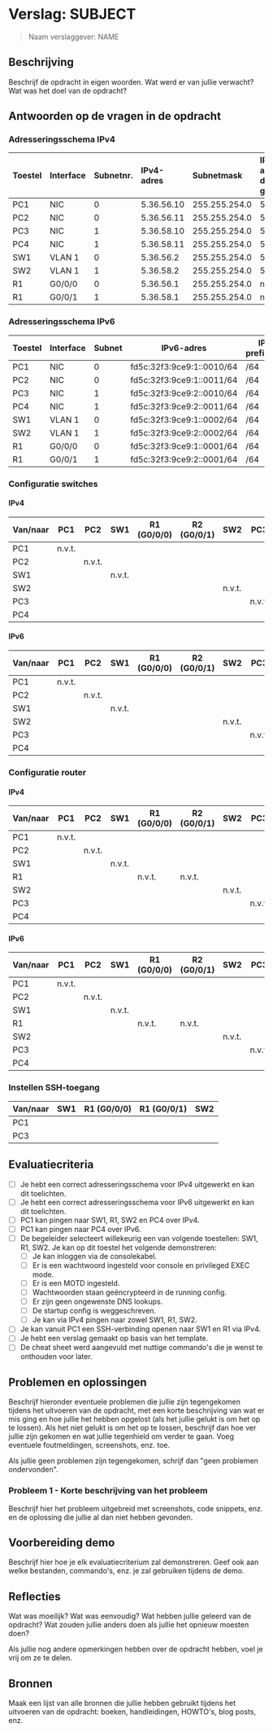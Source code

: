 # Verslag: SUBJECT

> Naam verslaggever: NAME

## Beschrijving

Beschrijf de opdracht in eigen woorden. Wat werd er van jullie verwacht? Wat was het doel van de opdracht?

## Antwoorden op de vragen in de opdracht

### Adresseringsschema IPv4

| Toestel | Interface | Subnetnr. | IPv4-adres  | Subnetmask    | IPv4-adres default gateway | Netwerk-adrres | Broadcast-adres | Max aantal hosts |
| :------ | :-------- | :-------- | :---------- | :------------ | :------------------------- | :------------- | :-------------- | :--------------- |
| PC1     | NIC       | 0         | 5.36.56.10  | 255.255.254.0 | 5.36.56.1                  | 5.36.56.0      | 5.36.57.255     | 510              |  
| PC2     | NIC       | 0         | 5.36.56.11  | 255.255.254.0 | 5.36.56.1                  | 5.36.56.0      | 5.36.57.255     | 510              |
| PC3     | NIC       | 1         | 5.36.58.10  | 255.255.254.0 | 5.36.58.1                  | 5.36.58.0      | 5.36.59.255     | 510              |
| PC4     | NIC       | 1         | 5.36.58.11  | 255.255.254.0 | 5.36.58.1                  | 5.36.58.0      | 5.36.59.255     | 510              |
| SW1     | VLAN 1    | 0         | 5.36.56.2   | 255.255.254.0 | 5.36.56.1                  | 5.36.56.0      | 5.36.57.255     | 508              |
| SW2     | VLAN 1    | 1         | 5.36.58.2   | 255.255.254.0 | 5.36.58.1                  | 5.36.58.0      | 5.36.59.255     | 508              |
| R1      | G0/0/0    | 0         | 5.36.56.1   | 255.255.254.0 | n.v.t.                     | 5.36.56.0      | 5.36.57.255     | 508              |
| R1      | G0/0/1    | 1         | 5.36.58.1   | 255.255.254.0 | n.v.t.                     | 5.36.58.0      | 5.36.59.255     | 508              |

### Adresseringsschema IPv6

| Toestel | Interface | Subnet | IPv6-adres                | IPv6-prefixlengte | IPv6-adres default gateway |
| ------- | --------- | ------ | ------------------------- | ----------------- | -------------------------- |
| PC1     | NIC       | 0      | fd5c:32f3:9ce9:1::0010/64 | /64               | fd5c:32f3:9ce9:1::0001     |
| PC2     | NIC       | 0      | fd5c:32f3:9ce9:1::0011/64 | /64               | fd5c:32f3:9ce9:1::0001     |
| PC3     | NIC       | 1      | fd5c:32f3:9ce9:2::0010/64 | /64               | fd5c:32f3:9ce9:2::0001     |
| PC4     | NIC       | 1      | fd5c:32f3:9ce9:2::0011/64 | /64               | fd5c:32f3:9ce9:2::0001     |
| SW1     | VLAN 1    | 0      | fd5c:32f3:9ce9:1::0002/64 | /64               | fd5c:32f3:9ce9:1::0001     |
| SW2     | VLAN 1    | 1      | fd5c:32f3:9ce9:2::0002/64 | /64               | fd5c:32f3:9ce9:2::0001     |
| R1      | G0/0/0    | 0      | fd5c:32f3:9ce9:1::0001/64 | /64               | N.V.T.                     |
| R1      | G0/0/1    | 1      | fd5c:32f3:9ce9:2::0001/64 | /64               | N.V.T.                     |

### Configuratie switches

#### IPv4

| Van/naar | PC1    | PC2    | SW1    | R1 (G0/0/0) | R2 (G0/0/1) | SW2    | PC3    | PC4    |
| -------- | ------ | ------ | ------ | ----------- | ----------- | ------ | ------ | ------ |
| PC1      | n.v.t. |        |        |             |             |        |        |        |
| PC2      |        | n.v.t. |        |             |             |        |        |        |
| SW1      |        |        | n.v.t. |             |             |        |        |        |
| SW2      |        |        |        |             |             | n.v.t. |        |        |
| PC3      |        |        |        |             |             |        | n.v.t. |        |
| PC4      |        |        |        |             |             |        |        | n.v.t. |

#### IPv6

| Van/naar | PC1    | PC2    | SW1    | R1 (G0/0/0) | R2 (G0/0/1) | SW2    | PC3    | PC4    |
| -------- | ------ | ------ | ------ | ----------- | ----------- | ------ | ------ | ------ |
| PC1      | n.v.t. |        |        |             |             |        |        |        |
| PC2      |        | n.v.t. |        |             |             |        |        |        |
| SW1      |        |        | n.v.t. |             |             |        |        |        |
| SW2      |        |        |        |             |             | n.v.t. |        |        |
| PC3      |        |        |        |             |             |        | n.v.t. |        |
| PC4      |        |        |        |             |             |        |        | n.v.t. |

### Configuratie router

#### IPv4

| Van/naar | PC1    | PC2    | SW1    | R1 (G0/0/0) | R2 (G0/0/1) | SW2    | PC3    | PC4    |
| -------- | ------ | ------ | ------ | ----------- | ----------- | ------ | ------ | ------ |
| PC1      | n.v.t. |        |        |             |             |        |        |        |
| PC2      |        | n.v.t. |        |             |             |        |        |        |
| SW1      |        |        | n.v.t. |             |             |        |        |        |
| R1       |        |        |        | n.v.t.      | n.v.t.      |        |        |        |
| SW2      |        |        |        |             |             | n.v.t. |        |        |
| PC3      |        |        |        |             |             |        | n.v.t. |        |
| PC4      |        |        |        |             |             |        |        | n.v.t. |

#### IPv6

| Van/naar | PC1    | PC2    | SW1    | R1 (G0/0/0) | R2 (G0/0/1) | SW2    | PC3    | PC4    |
| -------- | ------ | ------ | ------ | ----------- | ----------- | ------ | ------ | ------ |
| PC1      | n.v.t. |        |        |             |             |        |        |        |
| PC2      |        | n.v.t. |        |             |             |        |        |        |
| SW1      |        |        | n.v.t. |             |             |        |        |        |
| R1       |        |        |        | n.v.t.      | n.v.t.      |        |        |        |
| SW2      |        |        |        |             |             | n.v.t. |        |        |
| PC3      |        |        |        |             |             |        | n.v.t. |        |
| PC4      |        |        |        |             |             |        |        | n.v.t. |

### Instellen SSH-toegang

| Van/naar | SW1 | R1 (G0/0/0) | R1 (G0/0/1) | SW2 |
| -------- | --- | ----------- | ----------- | --- |
| PC1      |     |             |             |     |
| PC3      |     |             |             |     |

## Evaluatiecriteria

- [ ] Je hebt een correct adresseringsschema voor IPv4 uitgewerkt en kan dit toelichten.
- [ ] Je hebt een correct adresseringsschema voor IPv6 uitgewerkt en kan dit toelichten.
- [ ] PC1 kan pingen naar SW1, R1, SW2 en PC4 over IPv4.
- [ ] PC1 kan pingen naar PC4 over IPv6.
- [ ] De begeleider selecteert willekeurig een van volgende toestellen: SW1, R1, SW2. Je kan op dit toestel het volgende demonstreren:
  - [ ] Je kan inloggen via de consolekabel.
  - [ ] Er is een wachtwoord ingesteld voor console en privileged EXEC mode.
  - [ ] Er is een MOTD ingesteld.
  - [ ] Wachtwoorden staan geëncrypteerd in de running config.
  - [ ] Er zijn geen ongewenste DNS lookups.
  - [ ] De startup config is weggeschreven.
  - [ ] Je kan via IPv4 pingen naar zowel SW1, R1, SW2.
- [ ] Je kan vanuit PC1 een SSH-verbinding openen naar SW1 en R1 via IPv4.
- [ ] Je hebt een verslag gemaakt op basis van het template.
- [ ] De cheat sheet werd aangevuld met nuttige commando's die je wenst te onthouden voor later.

## Problemen en oplossingen

Beschrijf hieronder eventuele problemen die jullie zijn tegengekomen tijdens het uitvoeren van de opdracht, met een korte beschrijving van wat er mis ging en hoe jullie het hebben opgelost (als het jullie gelukt is om het op te lossen). Als het niet gelukt is om het op te lossen, beschrijf dan hoe ver jullie zijn gekomen en wat jullie tegenhield om verder te gaan. Voeg eventuele foutmeldingen, screenshots, enz. toe.

Als jullie geen problemen zijn tegengekomen, schrijf dan "geen problemen ondervonden".

### Probleem 1 - Korte beschrijving van het probleem

Beschrijf hier het probleem uitgebreid met screenshots, code snippets, enz. en de oplossing die jullie al dan niet hebben gevonden.

## Voorbereiding demo

Beschrijf hier hoe je elk evaluatiecriterium zal demonstreren. Geef ook aan welke bestanden, commando's, enz. je zal gebruiken tijdens de demo.

## Reflecties

Wat was moeilijk? Wat was eenvoudig? Wat hebben jullie geleerd van de opdracht? Wat zouden jullie anders doen als jullie het opnieuw moesten doen?

Als jullie nog andere opmerkingen hebben over de opdracht hebben, voel je vrij om ze te delen.

## Bronnen

Maak een lijst van alle bronnen die jullie hebben gebruikt tijdens het uitvoeren van de opdracht: boeken, handleidingen, HOWTO's, blog posts, enz.
